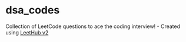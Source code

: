 # dsa_codes
Collection of LeetCode questions to ace the coding interview! - Created using [LeetHub v2](https://github.com/arunbhardwaj/LeetHub-2.0)
